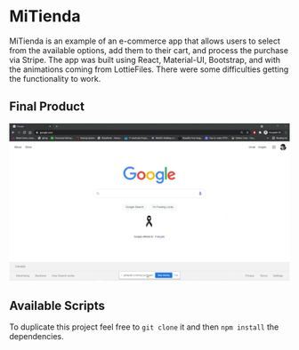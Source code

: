 # MiTienda

MiTienda is an example of an e-commerce app that allows users to select from the available options, add them to their cart, and process the purchase via Stripe. The app was built using React, Material-UI, Bootstrap, and with the animations coming from LottieFiles. There were some difficulties getting the functionality to work.

## Final Product

![Alt Text](MiTienda.gif)

## Available Scripts

To duplicate this project feel free to `git clone` it and then `npm install` the dependencies. 
